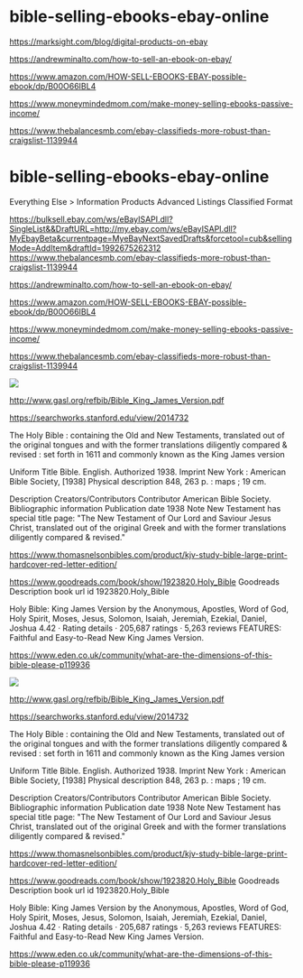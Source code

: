# bible-selling-ebooks-ebay-online
https://marksight.com/blog/digital-products-on-ebay


https://andrewminalto.com/how-to-sell-an-ebook-on-ebay/

https://www.amazon.com/HOW-SELL-EBOOKS-EBAY-possible-ebook/dp/B00O66IBL4

https://www.moneymindedmom.com/make-money-selling-ebooks-passive-income/

https://www.thebalancesmb.com/ebay-classifieds-more-robust-than-craigslist-1139944

# bible-selling-ebooks-ebay-online

Everything Else > Information Products
Advanced Listings
Classified Format

https://bulksell.ebay.com/ws/eBayISAPI.dll?SingleList&&DraftURL=http://my.ebay.com/ws/eBayISAPI.dll?MyEbayBeta&currentpage=MyeBayNextSavedDrafts&forcetool=cub&sellingMode=AddItem&draftId=1992675262312
https://www.thebalancesmb.com/ebay-classifieds-more-robust-than-craigslist-1139944


https://andrewminalto.com/how-to-sell-an-ebook-on-ebay/

https://www.amazon.com/HOW-SELL-EBOOKS-EBAY-possible-ebook/dp/B00O66IBL4

https://www.moneymindedmom.com/make-money-selling-ebooks-passive-income/

https://www.thebalancesmb.com/ebay-classifieds-more-robust-than-craigslist-1139944

![](https://kbimages1-a.akamaihd.net/1cb7811d-7ab8-4df9-a0e9-9379dbeb4b2e/1200/1200/False/illustrated-large-print-bible-the-holy-bible-kjv-authorized-king-james-version-special-kobo-edition-complete-old-testament-new-testament.jpg)

http://www.gasl.org/refbib/Bible_King_James_Version.pdf

https://searchworks.stanford.edu/view/2014732

The Holy Bible : containing the Old and New Testaments, translated out of the original tongues and with the former translations diligently compared & revised : set forth in 1611 and commonly known as the King James version

Uniform Title
Bible. English. Authorized 1938.
Imprint
New York : American Bible Society, [1938]
Physical description
848, 263 p. : maps ; 19 cm.

Description
 Creators/Contributors
Contributor
American Bible Society.
 Bibliographic information
Publication date
1938
Note
New Testament has special title page: "The New Testament of Our Lord and Saviour Jesus Christ, translated out of the original Greek and with the former translations diligently compared & revised."

https://www.thomasnelsonbibles.com/product/kjv-study-bible-large-print-hardcover-red-letter-edition/

https://www.goodreads.com/book/show/1923820.Holy_Bible
Goodreads Description book url id 1923820.Holy_Bible

Holy Bible: King James Version 
by the Anonymous, Apostles, Word of God, Holy Spirit, Moses, Jesus, Solomon, Isaiah, Jeremiah, Ezekial, Daniel, Joshua
 4.42  ·   Rating details ·  205,687 ratings  ·  5,263 reviews
FEATURES:
Faithful and Easy-to-Read New King James Version.


https://www.eden.co.uk/community/what-are-the-dimensions-of-this-bible-please-p119936



![](https://kbimages1-a.akamaihd.net/1cb7811d-7ab8-4df9-a0e9-9379dbeb4b2e/1200/1200/False/illustrated-large-print-bible-the-holy-bible-kjv-authorized-king-james-version-special-kobo-edition-complete-old-testament-new-testament.jpg)

http://www.gasl.org/refbib/Bible_King_James_Version.pdf

https://searchworks.stanford.edu/view/2014732

The Holy Bible : containing the Old and New Testaments, translated out of the original tongues and with the former translations diligently compared & revised : set forth in 1611 and commonly known as the King James version

Uniform Title
Bible. English. Authorized 1938.
Imprint
New York : American Bible Society, [1938]
Physical description
848, 263 p. : maps ; 19 cm.

Description
 Creators/Contributors
Contributor
American Bible Society.
 Bibliographic information
Publication date
1938
Note
New Testament has special title page: "The New Testament of Our Lord and Saviour Jesus Christ, translated out of the original Greek and with the former translations diligently compared & revised."

https://www.thomasnelsonbibles.com/product/kjv-study-bible-large-print-hardcover-red-letter-edition/

https://www.goodreads.com/book/show/1923820.Holy_Bible
Goodreads Description book url id 1923820.Holy_Bible

Holy Bible: King James Version 
by the Anonymous, Apostles, Word of God, Holy Spirit, Moses, Jesus, Solomon, Isaiah, Jeremiah, Ezekial, Daniel, Joshua
 4.42  ·   Rating details ·  205,687 ratings  ·  5,263 reviews
FEATURES:
Faithful and Easy-to-Read New King James Version.


https://www.eden.co.uk/community/what-are-the-dimensions-of-this-bible-please-p119936
